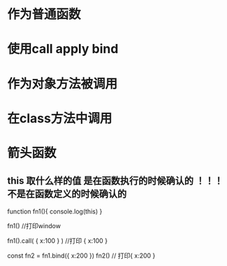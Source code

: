 # 作为普通函数
# 使用call apply bind
# 作为对象方法被调用 
# 在class方法中调用
# 箭头函数

## this 取什么样的值 是在函数执行的时候确认的 ！！！不是在函数定义的时候确认的

function fn1(){
	console.log(this)
}

fn1() //打印window

fn1().call( { x:100 } ) //打印 { x:100 }

const fn2 = fn1.bind({ x:200 })
fn2() // 打印{ x:200 }